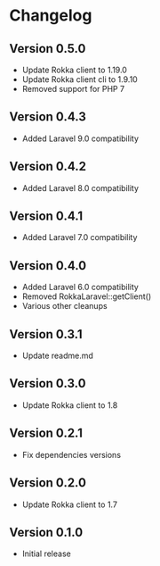 # Changelog

## Version 0.5.0
- Update Rokka client to 1.19.0
- Update Rokka client cli to 1.9.10
- Removed support for PHP 7

## Version 0.4.3
- Added Laravel 9.0 compatibility

## Version 0.4.2
- Added Laravel 8.0 compatibility

## Version 0.4.1
- Added Laravel 7.0 compatibility

## Version 0.4.0
- Added Laravel 6.0 compatibility
- Removed RokkaLaravel::getClient()
- Various other cleanups

## Version 0.3.1
- Update readme.md

## Version 0.3.0
- Update Rokka client to 1.8

## Version 0.2.1
- Fix dependencies versions

## Version 0.2.0
- Update Rokka client to 1.7

## Version 0.1.0
- Initial release
